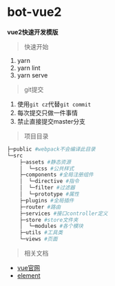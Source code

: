 # bot-vue2
**vue2快速开发模版**
> 快速开始

1. yarn
2. yarn lint
3. yarn serve

> git提交

1. 使用`git cz`代替`git commit`
2. 每次提交只做一件事情
3. 禁止直接提交master分支

> 项目目录

```bash
├─public #webpack不会编译此目录
└─src
    ├─assets #静态资源
    │  └─scss #公共样式
    ├─components #全局注册组件
    │  └─directive #指令
    │  └─filter #过滤器
    │  └─prototype #属性
    ├─plugins #全局插件
    ├─router #路由
    ├─services #接口controller定义
    ├─store #store文件夹
    │  └─modules #各个模块
    ├─utils #工具类
    └─views #页面
```

> 相关文档
- [vue官网](https://cn.vuejs.org/v2/api/)
- [element](https://element.eleme.io/#/zh-CN)
